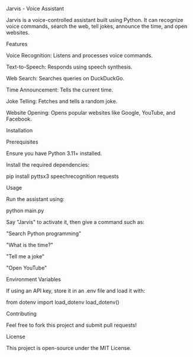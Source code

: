 Jarvis - Voice Assistant

Jarvis is a voice-controlled assistant built using Python. It can recognize voice commands, search the web, tell jokes, announce the time, and open websites.

Features

Voice Recognition: Listens and processes voice commands.

Text-to-Speech: Responds using speech synthesis.

Web Search: Searches queries on DuckDuckGo.

Time Announcement: Tells the current time.

Joke Telling: Fetches and tells a random joke.

Website Opening: Opens popular websites like Google, YouTube, and Facebook.

Installation

Prerequisites

Ensure you have Python 3.11+ installed.

Install the required dependencies:

pip install pyttsx3 speechrecognition requests

Usage

Run the assistant using:

python main.py

Say "Jarvis" to activate it, then give a command such as:

"Search Python programming"

"What is the time?"

"Tell me a joke"

"Open YouTube"

Environment Variables

If using an API key, store it in an .env file and load it with:

from dotenv import load_dotenv
load_dotenv()

Contributing

Feel free to fork this project and submit pull requests!

License

This project is open-source under the MIT License.